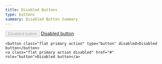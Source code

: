 ```yaml
---
title: Disabled Buttons
type: buttons
summary: Disabled Button Summary
---
```


<button class="flat primary action" type="button" disabled>Disabled button</button>
<a class="flat primary action disabled" href="#" role="button">Disabled button</a>

```
<button class="flat primary action" type="button" disabled>Disabled button</button>
<a class="flat primary action disabled" href="#" role="button">Disabled button</a>
```
